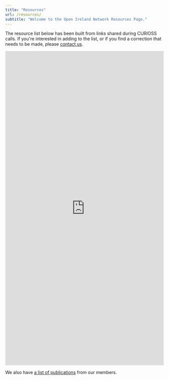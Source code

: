 ```yaml
---
title: "Resources"
url: /resources/
subtitle: "Welcome to the Open Ireland Network Resources Page."
---
```


The resource list below has been built from links shared during CURIOSS calls. If you're interested in adding to the list, or if you find a correction that needs to be made, please <a href="mailto:XXXXXXX">contact us</a>.

<iframe src="https://docs.google.com/spreadsheets/d/1mJa_rCzj6kcvOIkwRfyWMognAXAjIrFv/pubhtml?widget=true&amp;headers=false" frameborder="0" height="1000" width="100%"></iframe>

We also have [a list of publications](/resources/publications) from our members.